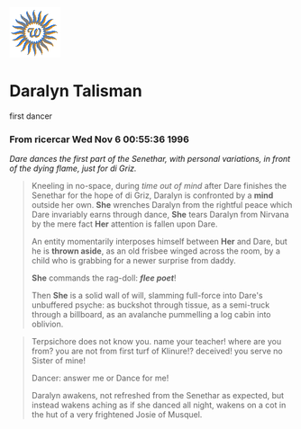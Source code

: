 ![wsun](assets/wsun.gif)

# Daralyn Talisman

first dancer

### From ricercar Wed Nov 6 00:55:36 1996

 *Dare dances the first part of the Senethar, with personal variations, in front of the dying flame, just for di Griz.*
>
>   Kneeling in no-space, during *time out of mind* after Dare finishes the Senethar for the hope of di Griz, Daralyn is confronted by a **mind** outside her own. **She** wrenches Daralyn from the rightful peace which Dare invariably earns through dance, **She** tears Daralyn from Nirvana by the mere fact **Her** attention is fallen upon Dare.
>
>   An entity momentarily interposes himself between **Her** and Dare, but he is **thrown aside**, as an old frisbee winged across the room, by a child who is grabbing for a newer surprise from daddy.
>
>   **She** commands the rag-doll: ***flee poet***!
>
>   Then **She** is a solid wall of will, slamming full-force into Dare's unbuffered psyche: as buckshot through tissue, as a semi-truck through a billboard, as an avalanche pummelling a log cabin into oblivion.
>
>   

> Terpsichore does not
> know you. name
> your teacher! where are
> you from? you are not
> from first turf of Klinure!?
> deceived! you serve
> no Sister of mine!
> 
> Dancer:
> answer me or Dance for me!
>
>   Daralyn awakens, not refreshed from the Senethar as expected, but instead wakens aching as if she danced all night, wakens on a cot in the hut of a very frightened Josie of Musquel. 

 